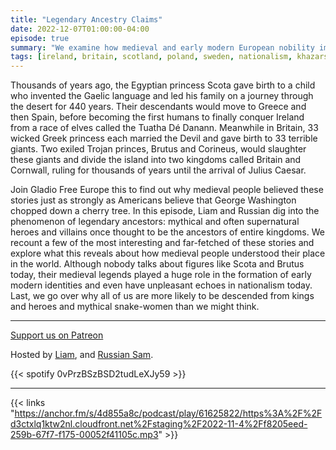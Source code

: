 ```yaml
---
title: "Legendary Ancestry Claims"
date: 2022-12-07T01:00:00-04:00
episode: true
summary: "We examine how medieval and early modern European nobility imagined their families' ancestors, the origins of such thinking, and how early nationalist movements came to think along similar lines."
tags: [ireland, britain, scotland, poland, sweden, nationalism, khazars, christianity, judaism]
---
```


Thousands of years ago, the Egyptian princess Scota gave birth to a child who invented the Gaelic language and led his family on a journey through the desert for 440 years. Their descendants would move to Greece and then Spain, before becoming the first humans to finally conquer Ireland from a race of elves called the Tuatha Dé Danann. Meanwhile in Britain, 33 wicked Greek princess each married the Devil and gave birth to 33 terrible giants. Two exiled Trojan princes, Brutus and Corineus, would slaughter these giants and divide the island into two kingdoms called Britain and Cornwall, ruling for thousands of years until the arrival of Julius Caesar. 

Join Gladio Free Europe this to find out why medieval people believed these stories just as strongly as Americans believe that George Washington chopped down a cherry tree. In this episode, Liam and Russian dig into the phenomenon of legendary ancestors: mythical and often supernatural heroes and villains once thought to be the ancestors of entire kingdoms. We recount a few of the most interesting and far-fetched of these stories and explore what this reveals about how medieval people understood their place in the world. Although nobody talks about figures like Scota and Brutus today, their medieval legends played a huge role in the formation of early modern identities and even have unpleasant echoes in nationalism today. Last, we go over why all of us are more likely to be descended from kings and heroes and mythical snake-women than we might think.

---
[Support us on Patreon](https://www.patreon.com/GladioFreeEurope)

Hosted by [Liam](https://twitter.com/LegoRacers2), and [Russian Sam](https://twitter.com/reelCheburashka).

{{< spotify 0vPrzBSzBSD2tudLeXJy59 >}}

---

{{< links "https://anchor.fm/s/4d855a8c/podcast/play/61625822/https%3A%2F%2Fd3ctxlq1ktw2nl.cloudfront.net%2Fstaging%2F2022-11-4%2Ff8205eed-259b-67f7-f175-00052f41105c.mp3" >}}



